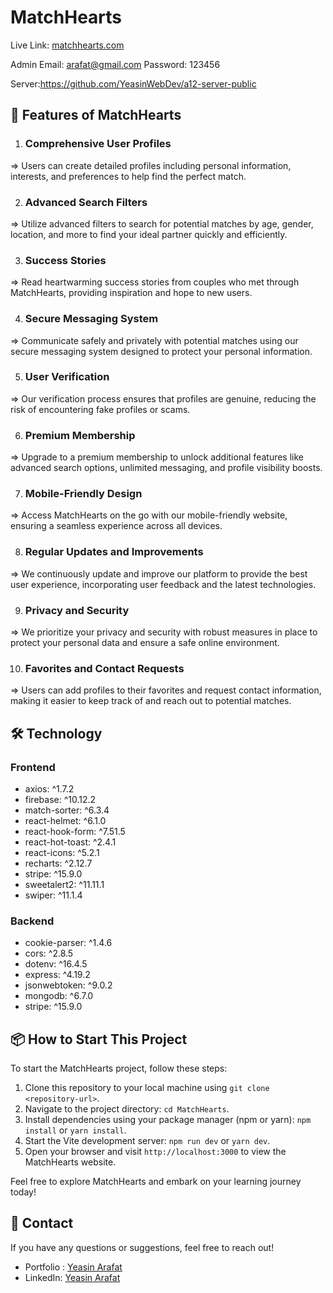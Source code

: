 # MatchHearts

Live Link: [matchhearts.com](https://m-12-a9ab6.web.app/)

Admin Email: arafat@gmail.com
Password: 123456

Server:https://github.com/YeasinWebDev/a12-server-public

## 🚀 Features of MatchHearts

   1. ### Comprehensive User Profiles
   => Users can create detailed profiles including personal information, interests, and preferences to help find the perfect match.

   2. ### Advanced Search Filters
   => Utilize advanced filters to search for potential matches by age, gender, location, and more to find your ideal partner quickly and efficiently.

   3. ### Success Stories
   => Read heartwarming success stories from couples who met through MatchHearts, providing inspiration and hope to new users.

   4. ### Secure Messaging System
   => Communicate safely and privately with potential matches using our secure messaging system designed to protect your personal information.

   5. ### User Verification
   => Our verification process ensures that profiles are genuine, reducing the risk of encountering fake profiles or scams.

   6. ### Premium Membership
   => Upgrade to a premium membership to unlock additional features like advanced search options, unlimited messaging, and profile visibility boosts.

   7. ### Mobile-Friendly Design
   => Access MatchHearts on the go with our mobile-friendly website, ensuring a seamless experience across all devices.

   8. ### Regular Updates and Improvements
   => We continuously update and improve our platform to provide the best user experience, incorporating user feedback and the latest technologies.

   9. ### Privacy and Security
   => We prioritize your privacy and security with robust measures in place to protect your personal data and ensure a safe online environment.

   10. ### Favorites and Contact Requests
   => Users can add profiles to their favorites and request contact information, making it easier to keep track of and reach out to potential matches.



## 🛠️ Technology
### Frontend
   * axios: ^1.7.2
   * firebase: ^10.12.2
   * match-sorter: ^6.3.4
   * react-helmet: ^6.1.0
   * react-hook-form: ^7.51.5
   * react-hot-toast: ^2.4.1
   * react-icons: ^5.2.1
   * recharts: ^2.12.7
   * stripe: ^15.9.0
   * sweetalert2: ^11.11.1
   * swiper: ^11.1.4

### Backend

   * cookie-parser: ^1.4.6
   * cors: ^2.8.5
   * dotenv: ^16.4.5
   * express: ^4.19.2
   * jsonwebtoken: ^9.0.2
   * mongodb: ^6.7.0
   * stripe: ^15.9.0

## 📦 How to Start This Project

To start the MatchHearts project, follow these steps:

1. Clone this repository to your local machine using `git clone <repository-url>`.
2. Navigate to the project directory: `cd MatchHearts`.
3. Install dependencies using your package manager (npm or yarn): `npm install` or `yarn install`.
4. Start the Vite development server: `npm run dev` or `yarn dev`.
5. Open your browser and visit `http://localhost:3000` to view the MatchHearts website.

Feel free to explore MatchHearts and embark on your learning journey today!

## 📧 Contact
If you have any questions or suggestions, feel free to reach out!

* Portfolio : [Yeasin Arafat](https://yeasin-arafat-portfolio.netlify.app)
* LinkedIn: [Yeasin Arafat](https://www.linkedin.com/in/yeasinarafat121)

